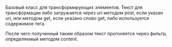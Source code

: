 Базовый класс для трансформирующих элементов. Текст
для трансформации либо загружается через uri методом post,
если указан uri, или методом get, если указано слово get,
либо используется содержимое тега.

После чего полученный таким образом текст прогоняется
через фильтр, определяемый методом content.